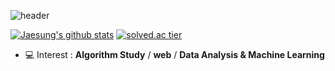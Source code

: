 ![header](https://capsule-render.vercel.app/api?type=slice&color=gradient&text=%20Jaesung%20%20&height=200&fontSize=100)

[![Jaesung's github stats](https://github-readme-stats.vercel.app/api?username=pearlcrum&show_icons=true&theme={theme})](https://github.com/{username}/github-readme-stats)
[![solved.ac tier](http://mazassumnida.wtf/api/v2/generate_badge?boj=pearlcrum)](https://solved.ac/pearlcrum)


- 💻  Interest : **Algorithm Study** / **web** / **Data Analysis & Machine Learning**
